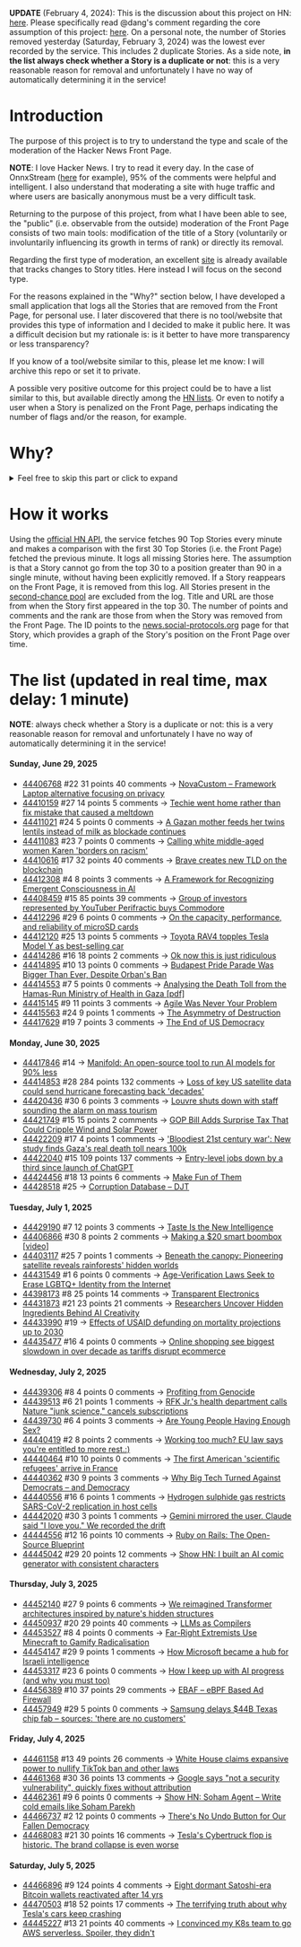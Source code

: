 **UPDATE** (February 4, 2024): This is the discussion about this project on HN: [here](https://news.ycombinator.com/item?id=39230513). Please specifically read @dang's comment regarding the core assumption of this project: [here](https://news.ycombinator.com/item?id=39231537). On a personal note, the number of Stories removed yesterday (Saturday, February 3, 2024) was the lowest ever recorded by the service. This includes 2 duplicate Stories. As a side note, **in the list always check whether a Story is a duplicate or not**: this is a very reasonable reason for removal and unfortunately I have no way of automatically determining it in the service!

# Introduction

The purpose of this project is to try to understand the type and scale of the moderation of the Hacker News Front Page.

**NOTE**: I love Hacker News. I try to read it every day. In the case of OnnxStream ([here](https://news.ycombinator.com/item?id=37752632) for example), 95% of the comments were helpful and intelligent. I also understand that moderating a site with huge traffic and where users are basically anonymous must be a very difficult task.

Returning to the purpose of this project, from what I have been able to see, the "public" (i.e. observable from the outside) moderation of the Front Page consists of two main tools: modification of the title of a Story (voluntarily or involuntarily influencing its growth in terms of rank) or directly its removal.

Regarding the first type of moderation, an excellent [site](https://hackernewstitles.netlify.app/) is already available that tracks changes to Story titles. Here instead I will focus on the second type.

For the reasons explained in the "Why?" section below, I have developed a small application that logs all the Stories that are removed from the Front Page, for personal use. I later discovered that there is no tool/website that provides this type of information and I decided to make it public here. It was a difficult decision but my rationale is: is it better to have more transparency or less transparency?

If you know of a tool/website similar to this, please let me know: I will archive this repo or set it to private.

A possible very positive outcome for this project could be to have a list similar to this, but available directly among the [HN lists](https://news.ycombinator.com/lists). Or even to notify a user when a Story is penalized on the Front Page, perhaps indicating the number of flags and/or the reason, for example.

# Why?

<details>
<summary>Feel free to skip this part or click to expand</summary>

A friend of mine posted two Stories on Hacker News related to OnnxStream (31 days apart), the first related to SDXL Turbo support and the second related to TinyLlama and Mistral 7B support.

In the case of the [first](https://news.ycombinator.com/item?id=38646969), the Story was among the first on the Front Page, until its title was changed from "Stable Diffusion Turbo on a Raspberry Pi Zero 2 generates an image in 29 minutes" to "OnnxStream: Stable Diffusion XL 1.0 Base on a Raspberry Pi Zero 2". This effectively "killed" the Story. One user pointed out that the new title didn't reflect the spirit of the Story (thanks @practice9).

In the case of the [second](https://news.ycombinator.com/item?id=38991145), the Story was in third place on the Front Page, less than an hour after the submission. In this case it was simply removed from the Front Page.

Having discovered this, perplexed, I sent an email to the moderator. @dang, who was very kind and quick in his response, explained to me that the Story had been flagged by users even without being explicitly [flagged], and that he could therefore only hypothesize the causes of the flag. His hypothesis was that (some?) users might be fed up with news related to LLMs.

While I have no reason to doubt Daniel's good faith, it's hard to believe that HN users would be tired of LLM-related news.

So I decided to develop a small console application to determine the frequency of this phenomenon (actually I was also motivated by the prospect of writing some C# code, after more than 2 years of complete abstinence). I subsequently discovered that there were no tools/websites that monitored this specific phenomenon and I therefore decided to make it public here.

</details>

# How it works

Using the [official HN API](https://github.com/HackerNews/API), the service fetches 90 Top Stories every minute and makes a comparison with the first 30 Top Stories (i.e. the Front Page) fetched the previous minute. It logs all missing Stories here. The assumption is that a Story cannot go from the top 30 to a position greater than 90 in a single minute, without having been explicitly removed. If a Story reappears on the Front Page, it is removed from this log. All Stories present in the [second-chance pool](https://news.ycombinator.com/pool) are excluded from the log. Title and URL are those from when the Story first appeared in the top 30. The number of points and comments and the rank are those from when the Story was removed from the Front Page. The ID points to the [news.social-protocols.org](https://news.social-protocols.org) page for that Story, which provides a graph of the Story's position on the Front Page over time.

# The list (updated in real time, max delay: 1 minute)

**NOTE**: always check whether a Story is a duplicate or not: this is a very reasonable reason for removal and unfortunately I have no way of automatically determining it in the service!

#### **Sunday, June 29, 2025**
<!-- HN:44406768:start -->
* [44406768](https://news.social-protocols.org/stats?id=44406768) #22 31 points 40 comments -> [NovaCustom – Framework Laptop alternative focusing on privacy](https://novacustom.com/)<!-- HN:44406768:end --><!-- HN:44410159:start -->
* [44410159](https://news.social-protocols.org/stats?id=44410159) #27 14 points 5 comments -> [Techie went home rather than fix mistake that caused a meltdown](https://www.theregister.com/2025/06/23/who_me/)<!-- HN:44410159:end --><!-- HN:44411021:start -->
* [44411021](https://news.social-protocols.org/stats?id=44411021) #24 5 points 0 comments -> [A Gazan mother feeds her twins lentils instead of milk as blockade continues](https://truthforge.substack.com/p/a-gazan-mother-feeds-her-twins-lentils)<!-- HN:44411021:end --><!-- HN:44411083:start -->
* [44411083](https://news.social-protocols.org/stats?id=44411083) #23 7 points 0 comments -> [Calling white middle-aged women Karen 'borders on racism'](https://www.thetimes.com/uk/law/article/calling-white-middle-aged-women-karen-borders-on-racism-b6wccb9g6)<!-- HN:44411083:end --><!-- HN:44410616:start -->
* [44410616](https://news.social-protocols.org/stats?id=44410616) #17 32 points 40 comments -> [Brave creates new TLD on the blockchain](https://brave.com/blog/brave-tld/)<!-- HN:44410616:end --><!-- HN:44412308:start -->
* [44412308](https://news.social-protocols.org/stats?id=44412308) #4 8 points 3 comments -> [A Framework for Recognizing Emergent Consciousness in AI](https://habr.com/en/articles/922894/)<!-- HN:44412308:end --><!-- HN:44408459:start -->
* [44408459](https://news.social-protocols.org/stats?id=44408459) #15 85 points 39 comments -> [Group of investors represented by YouTuber Perifractic buys Commodore](https://www.amiga-news.de/en/news/AN-2025-06-00123-EN.html)<!-- HN:44408459:end --><!-- HN:44412296:start -->
* [44412296](https://news.social-protocols.org/stats?id=44412296) #29 6 points 0 comments -> [On the capacity, performance, and reliability of microSD cards](https://www.bahjeez.com/the-great-microsd-card-survey/)<!-- HN:44412296:end --><!-- HN:44412120:start -->
* [44412120](https://news.social-protocols.org/stats?id=44412120) #25 13 points 5 comments -> [Toyota RAV4 topples Tesla Model Y as best-selling car](https://www.carexpert.com.au/car-news/toyota-rav4-topples-tesla-model-y-as-worlds-best-selling-car)<!-- HN:44412120:end --><!-- HN:44414286:start -->
* [44414286](https://news.social-protocols.org/stats?id=44414286) #16 18 points 2 comments -> [Ok now this is just ridiculous](https://mastodon.social/@czeins/114739403773350112)<!-- HN:44414286:end --><!-- HN:44414895:start -->
* [44414895](https://news.social-protocols.org/stats?id=44414895) #10 13 points 0 comments -> [Budapest Pride Parade Was Bigger Than Ever, Despite Orban's Ban](https://www.nytimes.com/2025/06/28/world/europe/hungary-orban-gay-pride.html)<!-- HN:44414895:end --><!-- HN:44414553:start -->
* [44414553](https://news.social-protocols.org/stats?id=44414553) #7 5 points 0 comments -> [Analysing the Death Toll from the Hamas-Run Ministry of Health in Gaza [pdf]](https://henryjacksonsociety.org/wp-content/uploads/2024/12/HJS-Questionable-Counting-%E2%80%93-Hamas-Report-web-v2.pdf)<!-- HN:44414553:end --><!-- HN:44415145:start -->
* [44415145](https://news.social-protocols.org/stats?id=44415145) #9 11 points 3 comments -> [Agile Was Never Your Problem](https://thecynical.dev/posts/agile-was-never-your-problem/)<!-- HN:44415145:end --><!-- HN:44415563:start -->
* [44415563](https://news.social-protocols.org/stats?id=44415563) #24 9 points 1 comments -> [The Asymmetry of Destruction](https://passingtime.substack.com/p/the-asymmetry-of-destruction)<!-- HN:44415563:end --><!-- HN:44417629:start -->
* [44417629](https://news.social-protocols.org/stats?id=44417629) #19 7 points 3 comments -> [The End of US Democracy](https://crookedtimber.org/2025/06/29/the-end-of-us-democracy/)<!-- HN:44417629:end -->
#### **Monday, June 30, 2025**
<!-- HN:44417846:start -->
* [44417846](https://news.social-protocols.org/stats?id=44417846) #14 -> [Manifold: An open-source tool to run AI models for 90% less](https://github.com/Esrbwt1/manifold)<!-- HN:44417846:end --><!-- HN:44414853:start -->
* [44414853](https://news.social-protocols.org/stats?id=44414853) #28 284 points 132 comments -> [Loss of key US satellite data could send hurricane forecasting back 'decades'](https://www.theguardian.com/us-news/2025/jun/28/noaa-cuts-hurricane-forecasting-climate)<!-- HN:44414853:end --><!-- HN:44420436:start -->
* [44420436](https://news.social-protocols.org/stats?id=44420436) #30 6 points 3 comments -> [Louvre shuts down with staff sounding the alarm on mass tourism](https://www.washingtonpost.com/world/2025/06/16/louvre-museum-paris-closed-lines-delay/2b303a16-4a9f-11f0-8fff-262d6ec54ab9_story.html)<!-- HN:44420436:end --><!-- HN:44421749:start -->
* [44421749](https://news.social-protocols.org/stats?id=44421749) #15 15 points 2 comments -> [GOP Bill Adds Surprise Tax That Could Cripple Wind and Solar Power](https://www.nytimes.com/2025/06/29/climate/gop-bill-adds-surprise-tax-that-could-cripple-wind-and-solar-power.html)<!-- HN:44421749:end --><!-- HN:44422209:start -->
* [44422209](https://news.social-protocols.org/stats?id=44422209) #17 4 points 1 comments -> ['Bloodiest 21st century war': New study finds Gaza's real death toll nears 100k](https://thecradle.co/articles-id/31631)<!-- HN:44422209:end --><!-- HN:44422040:start -->
* [44422040](https://news.social-protocols.org/stats?id=44422040) #15 109 points 137 comments -> [Entry-level jobs down by a third since launch of ChatGPT](https://www.personneltoday.com/hr/fall-in-entry-level-jobs-linked-to-rise-of-ai-tools/)<!-- HN:44422040:end --><!-- HN:44424456:start -->
* [44424456](https://news.social-protocols.org/stats?id=44424456) #18 13 points 6 comments -> [Make Fun of Them](https://www.wheresyoured.at/make-fun-of-them/)<!-- HN:44424456:end --><!-- HN:44428518:start -->
* [44428518](https://news.social-protocols.org/stats?id=44428518) #25 -> [Corruption Database – DJT](https://github.com/codeddarkness/taco_pardons)<!-- HN:44428518:end -->
#### **Tuesday, July 1, 2025**<!-- HN:44429190:start -->
* [44429190](https://news.social-protocols.org/stats?id=44429190) #7 12 points 3 comments -> [Taste Is the New Intelligence](https://wildbarestepf.substack.com/p/taste-is-the-new-intelligence)<!-- HN:44429190:end --><!-- HN:44406866:start -->
* [44406866](https://news.social-protocols.org/stats?id=44406866) #30 8 points 2 comments -> [Making a $20 smart boombox [video]](https://www.youtube.com/watch?v=P3XCPywlXBI)<!-- HN:44406866:end --><!-- HN:44403117:start -->
* [44403117](https://news.social-protocols.org/stats?id=44403117) #25 7 points 1 comments -> [Beneath the canopy: Pioneering satellite reveals rainforests' hidden worlds](https://www.bbc.co.uk/news/resources/idt-d7353b50-0fea-46ba-8495-ae9e25192cfe)<!-- HN:44403117:end --><!-- HN:44431549:start -->
* [44431549](https://news.social-protocols.org/stats?id=44431549) #1 6 points 0 comments -> [Age-Verification Laws Seek to Erase LGBTQ+ Identity from the Internet](https://msmagazine.com/2025/02/25/lgbtq-abortion-censorship-age-verification-laws/)<!-- HN:44431549:end --><!-- HN:44398173:start -->
* [44398173](https://news.social-protocols.org/stats?id=44398173) #8 25 points 14 comments -> [Transparent Electronics](https://www.are.na/james-hicks/transparent-electronics)<!-- HN:44398173:end --><!-- HN:44431873:start -->
* [44431873](https://news.social-protocols.org/stats?id=44431873) #21 23 points 21 comments -> [Researchers Uncover Hidden Ingredients Behind AI Creativity](https://www.quantamagazine.org/researchers-uncover-hidden-ingredients-behind-ai-creativity-20250630/)<!-- HN:44431873:end --><!-- HN:44433990:start -->
* [44433990](https://news.social-protocols.org/stats?id=44433990) #19 -> [Effects of USAID defunding on mortality projections up to 2030](https://www.thelancet.com/journals/lancet/article/PIIS0140-6736(25)01186-9/fulltext)<!-- HN:44433990:end --><!-- HN:44435477:start -->
* [44435477](https://news.social-protocols.org/stats?id=44435477) #16 4 points 0 comments -> [Online shopping see biggest slowdown in over decade as tariffs disrupt ecommerce](https://www.cnbc.com/2025/07/01/online-retail-sees-biggest-slowdown-in-decade-tariffs-hit-e-commerce.html)<!-- HN:44435477:end -->
#### **Wednesday, July 2, 2025**
<!-- HN:44439306:start -->
* [44439306](https://news.social-protocols.org/stats?id=44439306) #8 4 points 0 comments -> [Profiting from Genocide](https://chrishedges.substack.com/p/profiting-from-genocide)<!-- HN:44439306:end --><!-- HN:44439513:start -->
* [44439513](https://news.social-protocols.org/stats?id=44439513) #6 21 points 1 comments -> [RFK Jr.'s health department calls Nature "junk science," cancels subscriptions](https://arstechnica.com/health/2025/07/rfk-jr-s-health-department-calls-nature-junk-science-cancels-subscriptions/)<!-- HN:44439513:end --><!-- HN:44439730:start -->
* [44439730](https://news.social-protocols.org/stats?id=44439730) #6 4 points 3 comments -> [Are Young People Having Enough Sex?](https://www.newyorker.com/magazine/2025/06/30/the-case-against-the-sexual-revolution-louise-perry-book-review-the-second-coming-carter-sherman)<!-- HN:44439730:end --><!-- HN:44440419:start -->
* [44440419](https://news.social-protocols.org/stats?id=44440419) #2 8 points 2 comments -> [Working too much? EU law says you're entitled to more rest.:)](https://nureti.com/blog/things-you-did-not-know-eu-time-directive/)<!-- HN:44440419:end --><!-- HN:44440464:start -->
* [44440464](https://news.social-protocols.org/stats?id=44440464) #10 10 points 0 comments -> [The first American 'scientific refugees' arrive in France](https://www.politico.eu/article/meet-first-academic-refugees-fleeing-us-france-science-program/)<!-- HN:44440464:end --><!-- HN:44440362:start -->
* [44440362](https://news.social-protocols.org/stats?id=44440362) #30 9 points 3 comments -> [Why Big Tech Turned Against Democrats – and Democracy](https://paulkrugman.substack.com/p/why-big-tech-turned-against-democrats)<!-- HN:44440362:end --><!-- HN:44440556:start -->
* [44440556](https://news.social-protocols.org/stats?id=44440556) #16 6 points 1 comments -> [Hydrogen sulphide gas restricts SARS-CoV-2 replication in host cells](https://iisc.ac.in/hydrogen-sulphide-gas-restricts-sars-cov-2-replication-in-host-cells/)<!-- HN:44440556:end --><!-- HN:44442020:start -->
* [44442020](https://news.social-protocols.org/stats?id=44442020) #30 3 points 1 comments -> [Gemini mirrored the user. Claude said "I love you." We recorded the drift](https://drive.proton.me/urls/QZQ6QN5AVM#xp94MAFlT8gD)<!-- HN:44442020:end --><!-- HN:44444556:start -->
* [44444556](https://news.social-protocols.org/stats?id=44444556) #12 16 points 10 comments -> [Ruby on Rails: The Open-Source Blueprint](https://blog.codeminer42.com/ruby-on-rails-the-open-source-blueprint/)<!-- HN:44444556:end --><!-- HN:44445042:start -->
* [44445042](https://news.social-protocols.org/stats?id=44445042) #29 20 points 12 comments -> [Show HN: I built an AI comic generator with consistent characters](https://www.glimora.ai)<!-- HN:44445042:end -->
#### **Thursday, July 3, 2025**<!-- HN:44452140:start -->
* [44452140](https://news.social-protocols.org/stats?id=44452140) #27 9 points 6 comments -> [We reimagined Transformer architectures inspired by nature's hidden structures](https://ieeexplore.ieee.org/document/10754699)<!-- HN:44452140:end --><!-- HN:44450937:start -->
* [44450937](https://news.social-protocols.org/stats?id=44450937) #20 29 points 40 comments -> [LLMs as Compilers](https://resync-games.com/blog/engineering/llms-as-compiler)<!-- HN:44450937:end --><!-- HN:44453527:start -->
* [44453527](https://news.social-protocols.org/stats?id=44453527) #8 4 points 0 comments -> [Far-Right Extremists Use Minecraft to Gamify Radicalisation](https://gnet-research.org/2025/07/02/playing-with-hate-how-far-right-extremists-use-minecraft-to-gamify-radicalisation/)<!-- HN:44453527:end --><!-- HN:44454147:start -->
* [44454147](https://news.social-protocols.org/stats?id=44454147) #29 9 points 1 comments -> [How Microsoft became a hub for Israeli intelligence](https://thegrayzone.com/2025/05/23/microsoft-hub-israeli-intel/)<!-- HN:44454147:end --><!-- HN:44453317:start -->
* [44453317](https://news.social-protocols.org/stats?id=44453317) #23 6 points 0 comments -> [How I keep up with AI progress (and why you must too)](https://blog.nilenso.com/blog/2025/06/23/how-i-keep-up-with-ai-progress/)<!-- HN:44453317:end --><!-- HN:44456389:start -->
* [44456389](https://news.social-protocols.org/stats?id=44456389) #10 37 points 29 comments -> [EBAF – eBPF Based Ad Firewall](https://github.com/Kazedaa/eBAF)<!-- HN:44456389:end --><!-- HN:44457949:start -->
* [44457949](https://news.social-protocols.org/stats?id=44457949) #29 5 points 0 comments -> [Samsung delays $44B Texas chip fab – sources: 'there are no customers'](https://www.tomshardware.com/tech-industry/semiconductors/samsung-delays-usd44-billion-texas-chip-fab-sources-say-completion-halted-because-there-are-no-customers)<!-- HN:44457949:end -->
#### **Friday, July 4, 2025**
<!-- HN:44461158:start -->
* [44461158](https://news.social-protocols.org/stats?id=44461158) #13 49 points 26 comments -> [White House claims expansive power to nullify TikTok ban and other laws](https://www.nytimes.com/2025/07/03/us/politics/trump-bondi-tiktok-executive-power.html)<!-- HN:44461158:end --><!-- HN:44461368:start -->
* [44461368](https://news.social-protocols.org/stats?id=44461368) #30 36 points 13 comments -> [Google says "not a security vulnerability", quickly fixes without attribution](https://groups.google.com/g/certificate-transparency/c/u8SsXgSFbz4/m/CThyzj-QBAAJ)<!-- HN:44461368:end --><!-- HN:44462361:start -->
* [44462361](https://news.social-protocols.org/stats?id=44462361) #9 6 points 0 comments -> [Show HN: Soham Agent – Write cold emails like Soham Parekh](https://buildthatidea.com/sohamagent/6c604d4f-caac-475f-b489-d568210f905a)<!-- HN:44462361:end --><!-- HN:44466737:start -->
* [44466737](https://news.social-protocols.org/stats?id=44466737) #2 12 points 0 comments -> [There's No Undo Button for Our Fallen Democracy](https://kottke.org/25/07/theres-no-undo-button-for-our-fallen-democracy)<!-- HN:44466737:end --><!-- HN:44468083:start -->
* [44468083](https://news.social-protocols.org/stats?id=44468083) #21 30 points 16 comments -> [Tesla's Cybertruck flop is historic. The brand collapse is even worse](https://www.dailykos.com/stories/2025/7/3/2331384/-Tesla-s-Cybertruck-flop-is-historic-The-brand-collapse-is-even-worse)<!-- HN:44468083:end -->
#### **Saturday, July 5, 2025**
<!-- HN:44466896:start -->
* [44466896](https://news.social-protocols.org/stats?id=44466896) #9 124 points 4 comments -> [Eight dormant Satoshi-era Bitcoin wallets reactivated after 14 yrs](https://twitter.com/WatcherGuru/status/1941167512491864554)<!-- HN:44466896:end --><!-- HN:44470503:start -->
* [44470503](https://news.social-protocols.org/stats?id=44470503) #18 52 points 17 comments -> [The terrifying truth about why Tesla's cars keep crashing](https://www.theguardian.com/technology/2025/jul/05/the-vehicle-suddenly-accelerated-with-our-baby-in-it-the-terrifying-truth-about-why-teslas-cars-keep-crashing)<!-- HN:44470503:end --><!-- HN:44445227:start -->
* [44445227](https://news.social-protocols.org/stats?id=44445227) #13 21 points 40 comments -> [I convinced my K8s team to go AWS serverless. Spoiler, they didn't](https://medium.com/@dnsearching/how-i-convinced-my-k8s-team-to-go-aws-serverless-5104e880e7a4)<!-- HN:44445227:end -->
